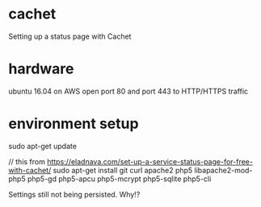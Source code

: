 # cachet
Setting up a status page with Cachet


# hardware
ubuntu 16.04 on AWS
open port 80 and port 443 to HTTP/HTTPS traffic

# environment setup
sudo apt-get update

// this from https://eladnava.com/set-up-a-service-status-page-for-free-with-cachet/
sudo apt-get install git curl apache2 php5 libapache2-mod-php5 php5-gd php5-apcu php5-mcrypt php5-sqlite php5-cli

Settings still not being persisted. Why!?
